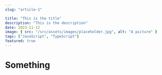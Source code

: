 ```yaml
---
slug: "article-1"

title: "This is the title"
description: "This is the description"
date: 2023-11-12
image: { src: "/src/assets/images/placeholder.jpg", alt: "A picture" }
tags: ["JavaScript", "TypeScript"]
featured: true
---
```


# Something
